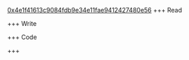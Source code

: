 [0x4e1f41613c9084fdb9e34e11fae9412427480e56](https://etherscan.io/token/0x4e1f41613c9084fdb9e34e11fae9412427480e56)
+++ Read

+++ Write

+++ Code

+++
